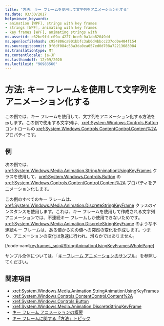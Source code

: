 ```yaml
---
title: '方法: キー フレームを使用して文字列をアニメーション化する'
ms.date: 03/30/2017
helpviewer_keywords:
- animation [WPF], strings with key frames
- strings [WPF], animating with key frames
- key frames [WPF], animating strings with
ms.assetid: c62bc9fd-c09a-4227-bce0-0a1ab82049dd
ms.openlocfilehash: c954806ca901bbfc3ab6d4bbcc237cd0e404f154
ms.sourcegitcommit: 9f6df084c53a3da0ea657ed0d708a72213683084
ms.translationtype: MT
ms.contentlocale: ja-JP
ms.lasthandoff: 12/09/2020
ms.locfileid: "96983560"
---
```

# <a name="how-to-animate-a-string-by-using-key-frames"></a>方法: キー フレームを使用して文字列をアニメーション化する
この例では、キー フレームを使用して、文字列をアニメーション化する方法を示します。この例で使用する文字列は、<xref:System.Windows.Controls.Button> コントロールの <xref:System.Windows.Controls.ContentControl.Content%2A> プロパティです。  
  
## <a name="example"></a>例  
 次の例では、<xref:System.Windows.Media.Animation.StringAnimationUsingKeyFrames> クラスを使用して、<xref:System.Windows.Controls.Button> の <xref:System.Windows.Controls.ContentControl.Content%2A> プロパティをアニメーション化します。  
  
 この例のすべてのキー フレームは、<xref:System.Windows.Media.Animation.DiscreteStringKeyFrame> クラスのインスタンスを使用します。これは、キー フレームを使用して作成される文字列アニメーションでは、不連続キー フレームしか使用できないためです。 <xref:System.Windows.Media.Animation.DiscreteStringKeyFrame> のような不連続キー フレームは、ある値から次の値への突然の変化を作成します。つまり、アニメーションの変化は急速に行われ、滑らかではありません。  
  
 [!code-xaml[keyframes_snip#StringAnimationUsingKeyFramesWholePage](~/samples/snippets/xaml/VS_Snippets_Wpf/keyframes_snip/XAML/StringAnimationUsingKeyFramesExample.xaml#stringanimationusingkeyframeswholepage)]  
  
 サンプル全体については、「[キーフレーム アニメーションのサンプル](https://github.com/microsoft/WPF-Samples/tree/master/Animation/KeyFrameAnimation)」を参照してください。  
  
## <a name="see-also"></a>関連項目

- <xref:System.Windows.Media.Animation.StringAnimationUsingKeyFrames>
- <xref:System.Windows.Controls.ContentControl.Content%2A>
- <xref:System.Windows.Controls.Button>
- <xref:System.Windows.Media.Animation.DiscreteStringKeyFrame>
- [キー フレーム アニメーションの概要](key-frame-animations-overview.md)
- [キー フレームに関する「方法」トピック](key-frame-animation-how-to-topics.md)

